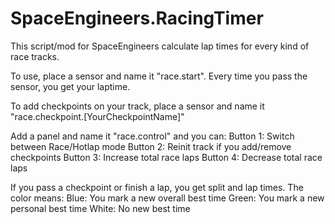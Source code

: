 SpaceEngineers.RacingTimer
==========================

This script/mod for SpaceEngineers calculate lap times for every kind of race tracks. 

To use, place a sensor and name it "race.start". 
Every time you pass the sensor, you get your laptime. 

To add checkpoints on your track, place a sensor and name it "race.checkpoint.[YourCheckpointName]" 

Add a panel and name it "race.control" and you can: 
Button 1: Switch between Race/Hotlap mode 
Button 2: Reinit track if you add/remove checkpoints 
Button 3: Increase total race laps 
Button 4: Decrease total race laps 

If you pass a checkpoint or finish a lap, you get split and lap times. 
The color means: 
Blue: You mark a new overall best time 
Green: You mark a new personal best time 
White: No new best time 